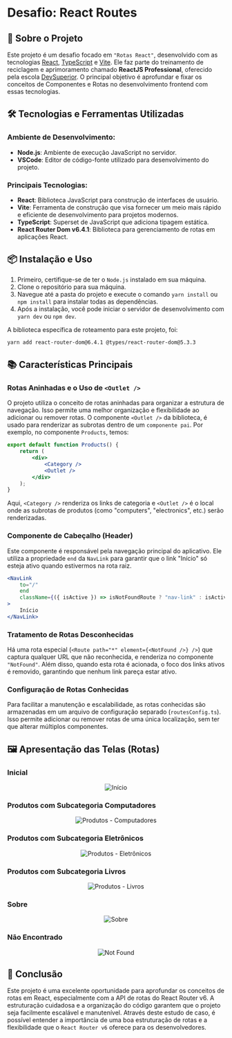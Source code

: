 # Desafio: React Routes

## 🚀 Sobre o Projeto

Este projeto é um desafio focado em `"Rotas React"`, desenvolvido com as tecnologias [React](https://react.dev/), [TypeScript](https://www.typescriptlang.org/) e [Vite](https://vitejs.dev/). Ele faz parte do treinamento de reciclagem e aprimoramento chamado **ReactJS Professional**, oferecido pela escola [DevSuperior](https://devsuperior.com.br/). O principal objetivo é aprofundar e fixar os conceitos de Componentes e Rotas no desenvolvimento frontend com essas tecnologias.

## 🛠️ Tecnologias e Ferramentas Utilizadas

### Ambiente de Desenvolvimento:

- **Node.js**: Ambiente de execução JavaScript no servidor.
- **VSCode**: Editor de código-fonte utilizado para desenvolvimento do projeto.

### Principais Tecnologias:

- **React**: Biblioteca JavaScript para construção de interfaces de usuário.
- **Vite**: Ferramenta de construção que visa fornecer um meio mais rápido e eficiente de desenvolvimento para projetos modernos.
- **TypeScript**: Superset de JavaScript que adiciona tipagem estática.
- **React Router Dom v6.4.1**: Biblioteca para gerenciamento de rotas em aplicações React.

## 📦 Instalação e Uso

1. Primeiro, certifique-se de ter o `Node.js` instalado em sua máquina.
2. Clone o repositório para sua máquina.
3. Navegue até a pasta do projeto e execute o comando `yarn install` ou `npm install` para instalar todas as dependências.
4. Após a instalação, você pode iniciar o servidor de desenvolvimento com `yarn dev` ou `npm dev`.

A biblioteca específica de roteamento para este projeto, foi:

```bash
yarn add react-router-dom@6.4.1 @types/react-router-dom@5.3.3
```

## 📚 Características Principais

### Rotas Aninhadas e o Uso de `<Outlet />`

O projeto utiliza o conceito de rotas aninhadas para organizar a estrutura de navegação. Isso permite uma melhor organização e flexibilidade ao adicionar ou remover rotas. O componente `<Outlet />` da biblioteca, é usado para renderizar as subrotas dentro de um `componente pai`. Por exemplo, no componente `Products`, temos:

```jsx
export default function Products() {
    return (
        <div>
            <Category />
            <Outlet />
        </div>
    );
}
```

Aqui, `<Category />` renderiza os links de categoria e `<Outlet />` é o local onde as subrotas de produtos (como "computers", "electronics", etc.) serão renderizadas.

### Componente de Cabeçalho (Header)

Este componente é responsável pela navegação principal do aplicativo. Ele utiliza a propriedade `end` da `NavLink` para garantir que o link "Início" só esteja ativo quando estivermos na rota raiz.

```jsx
<NavLink
    to="/"
    end
    className={({ isActive }) => isNotFoundRoute ? "nav-link" : isActive ? "nav-link active-link" : "nav-link"}
>
    Início
</NavLink>
```

### Tratamento de Rotas Desconhecidas

Há uma rota especial (`<Route path="*" element={<NotFound />} />`) que captura qualquer URL que não reconhecida, e renderiza no componente `"NotFound"`. Além disso, quando esta rota é acionada, o foco dos links ativos é removido, garantindo que nenhum link pareça estar ativo.

### Configuração de Rotas Conhecidas

Para facilitar a manutenção e escalabilidade, as rotas conhecidas são armazenadas em um arquivo de configuração separado (`routesConfig.ts`). Isso permite adicionar ou remover rotas de uma única localização, sem ter que alterar múltiplos componentes.

## 🖼️ Apresentação das Telas (Rotas)

### Inicial

<div align="center">
  <img src="src/assets/images/start.svg" alt="Início">
</div>

### Produtos com Subcategoria Computadores

<div align="center">
  <img src="src/assets/images/product.svg" alt="Produtos - Computadores">
</div>

### Produtos com Subcategoria Eletrônicos

<div align="center">
  <img src="src/assets/images/electronic.svg" alt="Produtos - Eletrônicos">
</div>

### Produtos com Subcategoria Livros

<div align="center">
  <img src="src/assets/images/book.svg" alt="Produtos - Livros">
</div>

### Sobre

<div align="center">
  <img src="src/assets/images/about.svg" alt="Sobre">
</div>

### Não Encontrado

<div align="center">
  <img src="src/assets/images/not-found.svg" alt="Not Found">
</div>

## 📖 Conclusão

Este projeto é uma excelente oportunidade para aprofundar os conceitos de rotas em React, especialmente com a API de rotas do React Router v6. A estruturação cuidadosa e a organização do código garantem que o projeto seja facilmente escalável e manutenível. Através deste estudo de caso, é possível entender a importância de uma boa estruturação de rotas e a flexibilidade que o `React Router v6` oferece para os desenvolvedores.
